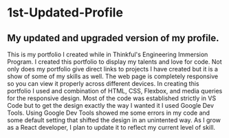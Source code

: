 # 1st-Updated-Profile
## My updated and upgraded version of my profile.

This is my portfolio I created while in Thinkful's Engineering Immersion Program. I created this portfolio to display my talents and love for code. Not only does my portfolio give direct links to projects I have created but it is a show of some of my skills as well. The web page is completely responsive so you can view it properly across different devices. In creating this portfolio I used and combination of HTML, CSS, Flexbox, and media queries for the responsive design. Most of the code was established strictly in VS Code but to get the design exactly the way I wanted it I used Google Dev Tools. Using Google Dev Tools showed me some errors in my code and some default setting that shifted the design in an unintented way. As I grow as a React developer, I plan to update it to reflect my current level of skill.
